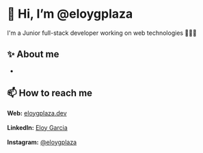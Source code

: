 
# 👋 Hi, I’m @eloygplaza
I'm a Junior full-stack developer working on web technologies 👨🏻‍💻
## :sparkles: About me
- 
<!--- 👀 I’m interested in ...
- 🌱 I’m currently learning ...
- 💞️ I’m looking to collaborate on ... --->
## 📫 How to reach me
**Web:** [eloygplaza.dev](https://eloygplaza.dev/)<br><br>
**LinkedIn:** [Eloy Garcia](https://www.linkedin.com/in/eloygplaza/)<br><br>
**Instagram:** [@eloygplaza](https://www.instagram.com/eloygplaza/)<br><br>
<!---
eloygplaza/eloygplaza is a ✨ special ✨ repository because its `README.md` (this file) appears on your GitHub profile.
You can click the Preview link to take a look at your changes.
--->

